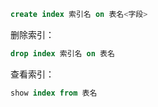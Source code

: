 ```sql
create index 索引名 on 表名<字段>
```

删除索引：

```sql
drop index 索引名 on 表名
```

查看索引：

```sql
show index from 表名
```


